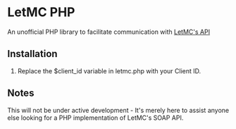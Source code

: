 LetMC PHP
=========

An unofficial PHP library to facilitate communication with [LetMC's API](http://portal.letmc.com/PropertySearchService.asmx)

## Installation

1. Replace the $client_id variable in letmc.php with your Client ID.

## Notes

This will not be under active development - It's merely here to assist anyone else looking for a PHP implementation of LetMC's SOAP API.